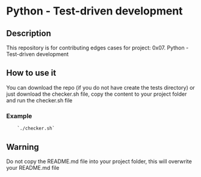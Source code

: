# Python - Test-driven development

## Description

This repository is for contributing edges cases for project: 0x07. Python - Test-driven development

## How to use it

You can download the repo (if you do not have create the tests directory) or just download the checker.sh file, copy the content to your project folder and run the checker.sh file

### Example

        `./checker.sh`

## Warning

Do not copy the README.md file into your project folder, this will overwrite your README.md file